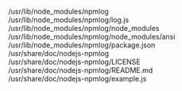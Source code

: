 /usr/lib/node\_modules/npmlog  
/usr/lib/node\_modules/npmlog/log.js  
/usr/lib/node\_modules/npmlog/node\_modules  
/usr/lib/node\_modules/npmlog/node\_modules/ansi  
/usr/lib/node\_modules/npmlog/package.json  
/usr/share/doc/nodejs-npmlog  
/usr/share/doc/nodejs-npmlog/LICENSE  
/usr/share/doc/nodejs-npmlog/README.md  
/usr/share/doc/nodejs-npmlog/example.js  
